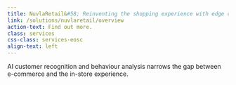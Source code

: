 ```yaml
---
title: NuvlaRetail&#58; Reinventing the shopping experience with edge computing analytics
link: /solutions/nuvlaretail/overview
action-text: Find out more.
class: services
css-class: services-eosc
align-text: left
---
```


<p class="fw100">AI customer recognition and behaviour analysis narrows the gap between e-commerce and the in-store experience.</p>
